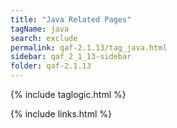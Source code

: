 ```yaml
---
title: "Java Related Pages"
tagName: java
search: exclude
permalink: qaf-2.1.13/tag_java.html
sidebar: qaf_2_1_13-sidebar
folder: qaf-2.1.13
---
```

{% include taglogic.html %}

{% include links.html %}
